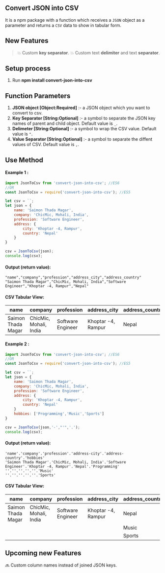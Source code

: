 ## Convert JSON into CSV

It is a npm package with a function which receives a `JSON` object as a parameter and returns a `CSV` data to show in tabular form.

## New Features
> :boom: Custom **key separator**.
> :boom: Custom text **delimiter** and text **separator**.

## Setup process
1. Run **npm install convert-json-into-csv** 

## Function Parameters
1. **JSON object [Object:Required]** :- a JSON object which you want to convert to csv.
2. **Key Separator [String:Optional]** :- a symbol to separate the JSON key names of parent and child object. Default value is ` _ `.
4. **Delimeter [String:Optional]** :- a symbol to wrap the CSV value. Default value is ` " `.
3. **Value Separator [String:Optional]** :- a symbol to separate the diffent values of CSV. Default value is ` , `.

## Use Method

#### Example 1 :
```javascript
import JsonToCsv from 'convert-json-into-csv'; //ES6
//OR
const JsonToCsv = require('convert-json-into-csv'); //ES5

let csv = ``;
let json = {
    name: 'Saimon Thada Magar',
    company: 'ChicMic, Mohali, India',
    profession: 'Software Engineer',
    address: {
        city: 'Khoptar -4, Rampur',
        country: 'Nepal'
    }
}

csv = JsonToCsv(json);
console.log(csv);
```

#### Output (return value):
```
"name","company","profession","address_city","address_country"
"Saimon Thada Magar","ChicMic, Mohali, India","Software Engineer","Khoptar -4, Rampur","Nepal"
```

#### CSV Tabular View:
name | company | profession | address_city | address_country
---- | ------- | ---------- | ------------ | ---------------
Saimon Thada Magar | ChicMic, Mohali, India | Software Engineer | Khoptar -4, Rampur | Nepal

#### Example 2 :
```javascript
import JsonToCsv from 'convert-json-into-csv'; //ES6
//OR
const JsonToCsv = require('convert-json-into-csv'); //ES5

let csv = ``;
let json = {
    name: 'Saimon Thada Magar',
    company: 'ChicMic, Mohali, India',
    profession: 'Software Engineer',
    address: {
        city: 'Khoptar -4, Rampur',
        country: 'Nepal'
    }
    hobbies: ['Programming','Music','Sports']
}

csv = JsonToCsv(json,'-',"'",'.');
console.log(csv);
```

#### Output (return value):
```
'name'.'company'.'profession'.'address-city'.'address-country'.'hobbies'
'Saimon Thada Magar'.'ChicMic, Mohali, India'.'Software Engineer'.'Khoptar -4, Rampur'.'Nepal'.'Programming'
''.''.''.''.''.'Music'
''.''.''.''.''.'Sports'
```

#### CSV Tabular View:
name | company | profession | address_city | address_country | hobbies
---- | ------- | ---------- | ------------ | --------------- |------
Saimon Thada Magar | ChicMic, Mohali, India | Software Engineer | Khoptar -4, Rampur | Nepal | Programming
| | | | | Music
| | | | | Sports


## Upcoming new Features 
:soon: Custom column names instead of joined JSON keys.